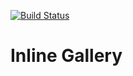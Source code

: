 [![Build Status](https://travis-ci.com/bipface/booru-inline-gallery.svg?branch=master)](https://travis-ci.com/bipface/booru-inline-gallery)

# Inline Gallery
